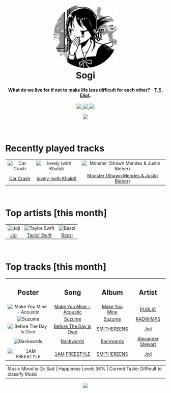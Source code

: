 <h1 align='center'>
  <br>
  <a href='https://www.youtube.com/watch?v=dQw4w9WgXcQ'><img src='avatar.png' alt='Sogi' width='200'></a>
  <br>
  Sogi
  <br>
</h1>

<h4 align='center'>What do we live for if not to make life less difficult for each other? - <a href='https://duckduckgo.com/?q=T.S.+Eliot' target='_blank'>T.S. Eliot</a>.</h4>

<p align='center' socials>
  <a href='https://discord.com/invite/96EA7ENfV9'>
    <img src='https://img.shields.io/badge/Discord-server-blue'>
  </a>
  <a href='https://sxoxgxi.github.io/'>
    <img src='https://img.shields.io/website?down_color=red&down_message=offline&label=Website&up_color=light%20green&up_message=online&url=https://sxoxgxi.github.io/'>
  </a>
  <img src='https://img.shields.io/badge/Layout-Synced-brightgreen' class='layout'>
</p socials>
<p status, align='center'>
  <a href='https://open.spotify.com/user/317777c47jvjnq6zzzwbijw6gbmi?si=d1aee88debdf46d8'>
    <img src="https://img.shields.io/badge/Sogi-Offline-&?style=social&logo=spotify">
  </a>
</p status>
<!------ RECENTLY PLAYED ------>

<p recentlyplayed, float='left'>
  <br>
  <h1>Recently played tracks</h1>
  <p></p>
  <table style='width:100%'>
<tr align='center'>
<td>
<img class='artists' src='https://i.scdn.co/image/ab67616d0000b273537f0cc27d06681a55dc38e8' alt='Car Crash' style='width:50%'>
</td>
<td>
<img class='artists' src='https://i.scdn.co/image/ab67616d0000b2738a3f0a3ca7929dea23cd274c' alt='lovely (with Khalid)' style='width:50%'>
</td>
<td>
<img class='artists' src='https://i.scdn.co/image/ab67616d0000b27337a5a19e52f8260b3b158e55' alt='Monster (Shawn Mendes & Justin Bieber)' style='width:50%'>
</td>
</tr>
<tr align='center'>
<td>
<a href='https://open.spotify.com/track/2tlJ22iQwiO1CWBQSma23n'>Car Crash</a>
</td>
<td>
<a href='https://open.spotify.com/track/0u2P5u6lvoDfwTYjAADbn4'>lovely (with Khalid)</a>
</td>
<td>
<a href='https://open.spotify.com/track/1HbA4N1MiOsPthALesGFR1'>Monster (Shawn Mendes & Justin Bieber)</a>
</td>
</tr>
</table>

</p recentlyplayed>
<!------ .RECENTLY PLAYED ------>
<!------ TOP ARTISTS ------>

<p topartists, float='left'>
  <br>
  <h1>Top artists [this month]</h1>
  <p></p>
  <table style='width:100%'>
<tr align='center'>
<td>
<img class='artists' src='https://i.scdn.co/image/ab6761610000e5eb4111c95b5f430c3265c7304b' alt='Joji' style='width:50%'>
</td>
<td>
<img class='artists' src='https://i.scdn.co/image/ab6761610000e5eb6a224073987b930f99adc706' alt='Taylor Swift' style='width:50%'>
</td>
<td>
<img class='artists' src='https://i.scdn.co/image/ab6761610000e5ebcf69007a4806cbac70737247' alt='Bazzi' style='width:50%'>
</td>
</tr>
<tr align='center'>
<td>
<a href='https://open.spotify.com/artist/3MZsBdqDrRTJihTHQrO6Dq' target='_blank'>Joji</a>
</td>
<td>
<a href='https://open.spotify.com/artist/06HL4z0CvFAxyc27GXpf02' target='_blank'>Taylor Swift</a>
</td>
<td>
<a href='https://open.spotify.com/artist/4GvEc3ANtPPjt1ZJllr5Zl' target='_blank'>Bazzi</a>
</td>
</tr>
</table>

</p topartists>
<!------ .TOP ARTISTS ------>

<!------ TOP SONGS ------>

<p topsongs, float='left' >
  <br>
  <h1>Top tracks [this month]</h1>
  <p></p>
  <table style='width:100%'>
    <tr align='center'>
      <td>
      <h2>Poster</h2>
      </td>
      <td>
      <h2>Song</h2>
      </td>
      <td>
      <h2>Album</h2>
      </td>
      <td>
      <h2>Artist</h2>
      </td>
    </tr><tr align='center'>
      <td><img class='artists' src='https://i.scdn.co/image/ab67616d0000b2730d0621554b1c6c9dbf3556be' alt='Make You Mine - Acoustic' style='width:10%'>
      </td>
      <td>
      <a href='https://open.spotify.com/track/65Ki57yTO2fXdtKPOaS15n'>Make You Mine - Acoustic</a>
      </td>
      <td>
      <a href='https://open.spotify.com/album/2CxrZinzjDXZidyx5EP214'>Make You Mine</a>
      </td>
      <td>
      <a href='https://open.spotify.com/artist/4vxaQs6vK54nK89J1VtLex'>PUBLIC</a>
      </td>
    </tr><tr align='center'>
      <td><img class='artists' src='https://i.scdn.co/image/ab67616d0000b2735cde862db0ec9bb1e1566dd7' alt='Suzume' style='width:10%'>
      </td>
      <td>
      <a href='https://open.spotify.com/track/7LHAKF7pBqHch8o6Yo0ad5'>Suzume</a>
      </td>
      <td>
      <a href='https://open.spotify.com/album/7HT4WPE6gHPxrRmgzhhTMr'>Suzume</a>
      </td>
      <td>
      <a href='https://open.spotify.com/artist/1EowJ1WwkMzkCkRomFhui7'>RADWIMPS</a>
      </td>
    </tr><tr align='center'>
      <td><img class='artists' src='https://i.scdn.co/image/ab67616d0000b273eaac2a7955f5b8967991cacb' alt='Before The Day Is Over' style='width:10%'>
      </td>
      <td>
      <a href='https://open.spotify.com/track/7zBscbZUCr4jEABrfV9g03'>Before The Day Is Over</a>
      </td>
      <td>
      <a href='https://open.spotify.com/album/2hEnymoejldpuxSdTnkard'>SMITHEREENS</a>
      </td>
      <td>
      <a href='https://open.spotify.com/artist/3MZsBdqDrRTJihTHQrO6Dq'>Joji</a>
      </td>
    </tr><tr align='center'>
      <td><img class='artists' src='https://i.scdn.co/image/ab67616d0000b273f336551e673acd06f57878c5' alt='Backwards' style='width:10%'>
      </td>
      <td>
      <a href='https://open.spotify.com/track/0DsIoA5io9H9ViOl2YNLcR'>Backwards</a>
      </td>
      <td>
      <a href='https://open.spotify.com/album/6aoNAm8yGoOu1E0ct0gsOi'>Backwards</a>
      </td>
      <td>
      <a href='https://open.spotify.com/artist/0znpFLuaey34oJTE1jHSnT'>Alexander Stewart</a>
      </td>
    </tr><tr align='center'>
      <td><img class='artists' src='https://i.scdn.co/image/ab67616d0000b273eaac2a7955f5b8967991cacb' alt='1AM FREESTYLE' style='width:10%'>
      </td>
      <td>
      <a href='https://open.spotify.com/track/0FqBNLXlTNimxmVRdDMj6b'>1AM FREESTYLE</a>
      </td>
      <td>
      <a href='https://open.spotify.com/album/2hEnymoejldpuxSdTnkard'>SMITHEREENS</a>
      </td>
      <td>
      <a href='https://open.spotify.com/artist/3MZsBdqDrRTJihTHQrO6Dq'>Joji</a>
      </td>
    </tr></table>
</p topsongs>
<table classification align='center'>
  <td>Music Mood is 😔: Sad | Happiness Level: 36% | Current Taste: Difficult to classify Music</td>
</table classification>
<!------ .TOP SONGS ------>
<p align='center'>
  <img src='https://profile-counter.glitch.me/sxoxgxi/count.svg'>
</p>
